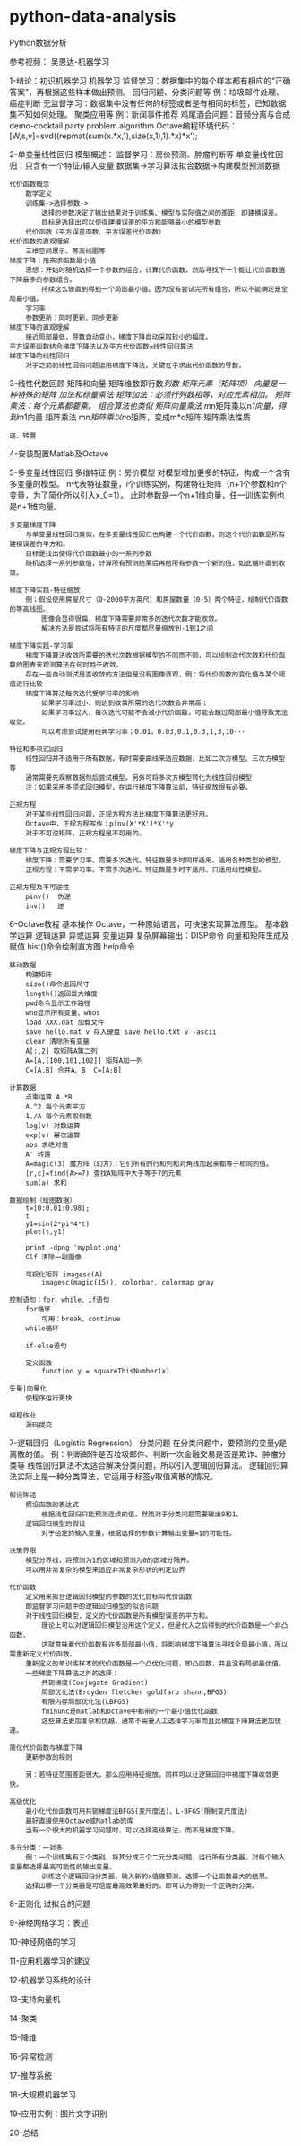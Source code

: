 # python-data-analysis
Python数据分析

参考视频：
吴恩达-机器学习

1-绪论：初识机器学习
    机器学习
    监督学习：数据集中的每个样本都有相应的“正确答案”，再根据这些样本做出预测。
        回归问题、分类问题等
        例：垃圾邮件处理、癌症判断
    无监督学习：数据集中没有任何的标签或者是有相同的标签，已知数据集不知如何处理。
        聚类应用等
        例：新闻事件推荐
    鸡尾酒会问题：音频分离与合成
    demo-cocktail party problem algorithm
        Octave编程环境代码：
            [W,s,v]=svd((repmat(sum(x.*x,1),size(x,1),1).*x)*x');

2-单变量线性回归
    模型概述：
        监督学习：房价预测、肿瘤判断等
        单变量线性回归：只含有一个特征/输入变量
            数据集->学习算法拟合数据->构建模型预测数据

    代价函数概念
        数学定义
        训练集->选择参数->
            选择的参数决定了输出结果对于训练集、模型与实际值之间的差距，即建模误差。
            目标是选择出可以使得建模误差的平方和能够最小的模型参数
        代价函数（平方误差函数、平方误差代价函数）
    代价函数的直观理解
        三维空间展示、等高线图等
    梯度下降：用来求函数最小值
        思想：开始时随机选择一个参数的组合，计算代价函数，然后寻找下一个能让代价函数值下降最多的参数组合。
            持续这么做直到得到一个局部最小值。因为没有尝试完所有组合，所以不能确定是全局最小值。
        学习率
        参数更新：同时更新、同步更新
    梯度下降的直观理解
        接近局部最低，导数自动变小，梯度下降自动采取较小的幅度。
    平方误差函数结合梯度下降法以及平方代价函数=线性回归算法
    梯度下降的线性回归
        对于之前的线性回归问题运用梯度下降法，关键在于求出代价函数的导数。

3-线性代数回顾
    矩阵和向量
        矩阵维数即行数*列数
        矩阵元素（矩阵项）
        向量是一种特殊的矩阵
    加法和标量乘法
        矩阵加法：必须行列数相等，对应元素相加。
        矩阵乘法：每个元素都要乘。
        组合算法也类似
    矩阵向量乘法
        m*n矩阵乘以n*1向量，得到m*1向量
    矩阵乘法
        m*n矩阵乘以n*o矩阵，变成m*o矩阵
    矩阵乘法性质

    逆、转置

4-安装配置Matlab及Octave


5-多变量线性回归
    多维特征
        例：房价模型
            对模型增加更多的特征，构成一个含有多变量的模型。
            n代表特征数量，i个训练实例，构建特征矩阵（n+1个参数和n个变量，为了简化所以引入x_0=1）。
            此时参数是一个n+1维向量，任一训练实例也是n+1维向量。

    多变量梯度下降
        与单变量线性回归类似，在多变量线性回归也构建一个代价函数，则这个代价函数是所有建模误差的平方和。
        目标是找出使得代价函数最小的一系列参数
        随机选择一系列参数值，计算所有预测结果后再给所有参数一个新的值，如此循环直到收敛。

    梯度下降实践-特征缩放
        例；假设使用房屋尺寸（0-2000平方英尺）和房屋数量（0-5）两个特征，绘制代价函数的等高线图。
            图像会显得很扁，梯度下降需要非常多的迭代次数才能收敛。
            解决方法是尝试将所有特征的尺度都尽量缩放到-1到1之间

    梯度下降实践-学习率
        梯度下降算法收敛所需要的迭代次数根据模型的不同而不同，可以绘制迭代次数和代价函数的图表来观测算法在何时趋于收敛。
        存在一些自动测试是否收敛的方法但是没有图像直观，例：将代价函数的变化值与某个阈值进行比较
        梯度下降算法每次迭代受学习率的影响
            如果学习率过小，则达到收敛所需的迭代次数会非常高；
            如果学习率过大，每次迭代可能不会减小代价函数，可能会越过局部最小值导致无法收敛。
            可以考虑尝试使用经典学习率；0.01，0.03,0.1,0.3,1,3,10···

    特征和多项式回归
        线性回归并不适用于所有数据，有时需要曲线来适应数据，比如二次方模型、三次方模型等
        通常需要先观察数据然后尝试模型。另外可将多次方模型转化为线性回归模型
        注：如果采用多项式回归模型，在运行梯度下降算法前，特征缩放很有必要。

    正规方程
        对于某些线性回归问题，正规方程方法比梯度下降算法更好用。
        Octave中，正规方程写作：pinv(X'*X')*X'*y
        对于不可逆矩阵，正规方程是不可用的。

    梯度下降与正规方程比较：
        梯度下降：需要学习率、需要多次迭代、特征数量多时同样适用、适用各种类型的模型。
        正规方程：不需学习率、不需多次迭代、特征数量多时不适用、只适用线性模型。

    正规方程及不可逆性
        pinv()  伪逆
        inv()   逆

6-Octave教程
    基本操作
        Octave，一种原始语言，可快速实现算法原型。
            基本数学运算
            逻辑运算
            异或运算
            变量运算
            复杂屏幕输出：DISP命令
            向量和矩阵生成及赋值
            hist()命令绘制直方图
            help命令

    移动数据
        构建矩阵
        size()命令返回尺寸
        length()返回最大维度
        pwd命令显示工作路径
        who显示所有变量、whos
        load XXX.dat 加载文件
        save hello.mat v 存入硬盘 save hello.txt v -ascii
        clear 清除所有变量
        A[:,2] 取矩阵A第二列
        A=[A,[100,101,102]] 矩阵A加一列
        C=[A,B] 合并A、B  C=[A;B]

    计算数据
        点乘运算 A.*B
        A.^2 每个元素平方
        1./A 每个元素取倒数
        log(v) 对数运算
        exp(v) 幂次运算
        abs 求绝对值
        A' 转置
        A=magic(3) 魔方阵（幻方）：它们所有的行和列和对角线加起来都等于相同的值。
        [r,c]=find(A>=7) 查找A矩阵中大于等于7的元素
        sum(a) 求和

    数据绘制（绘图数据）
        t=[0:0.01:0.98];
        t
        y1=sin(2*pi*4*t)
        plot(t,y1)

        print -dpng 'myplot.png'
        Clf 清除一副图像

        可视化矩阵 imagesc(A)
            imagesc(magic(15)), colorbar, colormap gray

    控制语句：for、while、if语句
        for循环
            可用：break、continue
        while循环

        if-else语句

        定义函数
            function y = squareThisNumber(x)

    矢量|向量化
        使程序运行更快

    编程作业
        源码提交

7-逻辑回归（Logistic Regression）
    分类问题
        在分类问题中，要预测的变量y是离散的值。
            例：判断邮件是否垃圾邮件、判断一次金融交易是否是欺诈、肿瘤分类等
        线性回归算法不太适合解决分类问题，所以引入逻辑回归算法。
        逻辑回归算法实际上是一种分类算法，它适用于标签y取值离散的情况。

    假设陈述
        假设函数的表达式
            根据线性回归只能预测连续的值，然而对于分类问题需要输出0和1。
        逻辑回归模型的假设
            对于给定的输入变量，根据选择的参数计算输出变量=1的可能性。

    决策界限
        模型分界线，将预测为1的区域和预测为0的区域分隔开。
        可以用非常复杂的模型来适应非常复杂形状的判定边界

    代价函数
        定义用来拟合逻辑回归模型的参数的优化目标叫代价函数
        即监督学习问题中的逻辑回归模型的拟合问题
        对于线性回归模型，定义的代价函数是所有模型误差的平方和。
            理论上可以对逻辑回归模型沿用这个定义，但是代入之后得到的代价函数是一个非凸函数，
            这就意味着代价函数有许多局部最小值，将影响梯度下降算法寻找全局最小值，所以需重新定义代价函数。
        重新定义的单训练样本的代价函数是一个凸优化问题，即凸函数，并且没有局部最优值。
        一些梯度下降算法之外的选择：
            共轭梯度(Conjugate Gradient)
            局部优化法(Broyden fletcher goldfarb shann,BFGS)
            有限内存局部优化法(LBFGS)
            fminunc是matlab和octave中都带的一个最小值优化函数
            这些算法更加复杂和优越，通常不需要人工选择学习率而且比梯度下降算法更加快速。

    简化代价函数与梯度下降
        更新参数的规则

        另：若特征范围差距很大，那么应用特征缩放，同样可以让逻辑回归中梯度下降收敛更快。

    高级优化
        最小化代价函数可用共轭梯度法BFGS(变尺度法)、L-BFGS(限制变尺度法)
        最好直接使用Octave或Matlab的库
        当有一个很大的机器学习问题时，可以选择高级算法，而不是梯度下降。

    多元分类：一对多
        例：一个训练集有三个类别，将其分成三个二元分类问题，运行所有分类器，对每个输入变量都选择最高可能性的输出变量。
            训练这个逻辑回归分类器，输入新的x值做预测，选择一个让函数最大的结果。
        选择出哪一个分类器是可信度最高效果最好的，即可认为得到一个正确的分类。

8-正则化
    过拟合的问题










9-神经网络学习：表述








10-神经网络的学习








11-应用机器学习的建议






12-机器学习系统的设计










13-支持向量机









14-聚类











15-降维








16-异常检测









17-推荐系统











18-大规模机器学习








19-应用实例：图片文字识别








20-总结


































